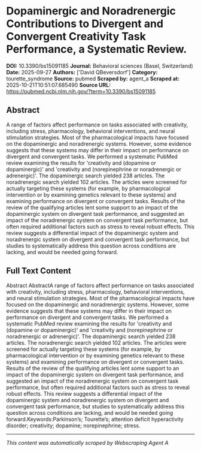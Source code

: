 # Dopaminergic and Noradrenergic Contributions to Divergent and Convergent Creativity Task Performance, a Systematic Review.

**DOI:** 10.3390/bs15091185
**Journal:** Behavioral sciences (Basel, Switzerland)
**Date:** 2025-09-27
**Authors:** ['David QBeversdorf']
**Category:** tourette_syndrome
**Source:** pubmed
**Scraped by:** agent_a
**Scraped at:** 2025-10-21T10:51:07.685490
**Source URL:** https://pubmed.ncbi.nlm.nih.gov/?term=10.3390/bs15091185

## Abstract

A range of factors affect performance on tasks associated with creativity, including stress, pharmacology, behavioral interventions, and neural stimulation strategies. Most of the pharmacological impacts have focused on the dopaminergic and noradrenergic systems. However, some evidence suggests that these systems may differ in their impact on performance on divergent and convergent tasks. We performed a systematic PubMed review examining the results for 'creativity and (dopamine or dopaminergic)' and 'creativity and (norepinephrine or noradrenergic or adrenergic)'. The dopaminergic search yielded 238 articles. The noradrenergic search yielded 102 articles. The articles were screened for actually targeting these systems (for example, by pharmacological intervention or by examining genetics relevant to these systems) and examining performance on divergent or convergent tasks. Results of the review of the qualifying articles lent some support to an impact of the dopaminergic system on divergent task performance, and suggested an impact of the noradrenergic system on convergent task performance, but often required additional factors such as stress to reveal robust effects. This review suggests a differential impact of the dopaminergic system and noradrenergic system on divergent and convergent task performance, but studies to systematically address this question across conditions are lacking, and would be needed going forward.

## Full Text Content

Abstract AbstractA range of factors affect performance on tasks associated with creativity, including stress, pharmacology, behavioral interventions, and neural stimulation strategies. Most of the pharmacological impacts have focused on the dopaminergic and noradrenergic systems. However, some evidence suggests that these systems may differ in their impact on performance on divergent and convergent tasks. We performed a systematic PubMed review examining the results for 'creativity and (dopamine or dopaminergic)' and 'creativity and (norepinephrine or noradrenergic or adrenergic)'. The dopaminergic search yielded 238 articles. The noradrenergic search yielded 102 articles. The articles were screened for actually targeting these systems (for example, by pharmacological intervention or by examining genetics relevant to these systems) and examining performance on divergent or convergent tasks. Results of the review of the qualifying articles lent some support to an impact of the dopaminergic system on divergent task performance, and suggested an impact of the noradrenergic system on convergent task performance, but often required additional factors such as stress to reveal robust effects. This review suggests a differential impact of the dopaminergic system and noradrenergic system on divergent and convergent task performance, but studies to systematically address this question across conditions are lacking, and would be needed going forward.Keywords:Parkinson’s; Tourette’s; attention deficit hyperactivity disorder; creativity; dopamine; norepinephrine; stress.

---
*This content was automatically scraped by Webscraping Agent A*
